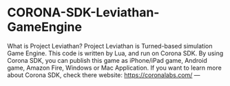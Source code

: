 # CORONA-SDK-Leviathan-GameEngine
What is Project Leviathan? Project Leviathan is Turned-based simulation Game Engine. This code is written by Lua, and run on Corona SDK. By using Corona SDK, you can publish this game as iPhone/iPad game, Android game, Amazon Fire, Windows or Mac Application. If you want to learn more about Corona SDK, check there website: https://coronalabs.com/ — 
